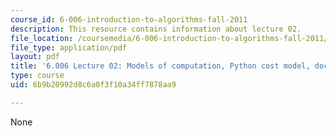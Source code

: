 ```yaml
---
course_id: 6-006-introduction-to-algorithms-fall-2011
description: This resource contains information about lecture 02.
file_location: /coursemedia/6-006-introduction-to-algorithms-fall-2011/6b9b20992d8c6a0f3f10a34ff7878aa9_MIT6_006F11_lec02.pdf
file_type: application/pdf
layout: pdf
title: '6.006 Lecture 02: Models of computation, Python cost model, document distance'
type: course
uid: 6b9b20992d8c6a0f3f10a34ff7878aa9

---
```

None